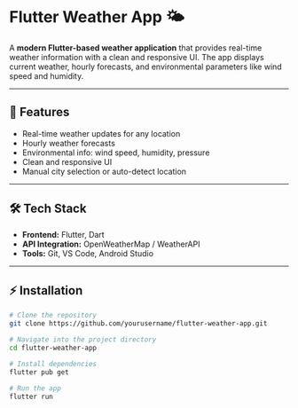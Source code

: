 # Flutter Weather App 🌤️

A **modern Flutter-based weather application** that provides real-time weather information with a clean and responsive UI. The app displays current weather, hourly forecasts, and environmental parameters like wind speed and humidity.

---

## 🚀 Features

- Real-time weather updates for any location  
- Hourly weather forecasts  
- Environmental info: wind speed, humidity, pressure  
- Clean and responsive UI  
- Manual city selection or auto-detect location  

---

## 🛠 Tech Stack

- **Frontend:** Flutter, Dart   
- **API Integration:** OpenWeatherMap / WeatherAPI  
- **Tools:** Git, VS Code, Android Studio  

---

## ⚡ Installation

```bash
# Clone the repository
git clone https://github.com/yourusername/flutter-weather-app.git

# Navigate into the project directory
cd flutter-weather-app

# Install dependencies
flutter pub get

# Run the app
flutter run
